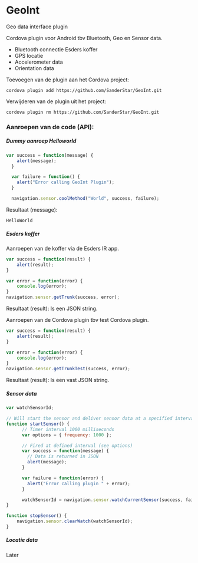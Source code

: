 # GeoInt
Geo data interface plugin

Cordova plugin voor Android tbv Bluetooth, Geo en Sensor data.
- Bluetooth connectie Esders koffer
- GPS locatie
- Accelerometer data
- Orientation data


Toevoegen van de plugin aan het Cordova project:
```
cordova plugin add https://github.com/SanderStar/GeoInt.git
```

Verwijderen van de plugin uit het project:
```
cordova plugin rm https://github.com/SanderStar/GeoInt.git
```

### Aanroepen van de code (API):


##### Dummy aanroep Helloworld
```javascript
var success = function(message) {
    alert(message);
  }

  var failure = function() {
    alert("Error calling GeoInt Plugin");
  }

  navigation.sensor.coolMethod("World", success, failure);
```

Resultaat (message):
```
HelloWorld
```

##### Esders koffer

Aanroepen van de koffer via de Esders IR app.

```javascript
var success = function(result) {
    alert(result);
}

var error = function(error) {
    console.log(error);
}
navigation.sensor.getTrunk(success, error);
```

Resultaat (result):
Is een JSON string.

Aanroepen van de Cordova plugin tbv test Cordova plugin.

```javascript
var success = function(result) {
    alert(result);
}

var error = function(error) {
    console.log(error);
}
navigation.sensor.getTrunkTest(success, error);
```

Resultaat (result):
Is een vast JSON string.


##### Sensor data
```javascript
var watchSensorId;

// Will start the sensor and deliver sensor data at a specified interval
function startSensor() {
      // Timer interval 1000 milliseconds
      var options = { frequency: 1000 };

      // Fired at defined interval (see options)
      var success = function(message) {
        // Data is returned in JSON
        alert(message);
      }

      var failure = function(error) {
        alert("Error calling plugin " + error);
      }

      watchSensorId = navigation.sensor.watchCurrentSensor(success, failure, options);
}

function stopSensor() {
    navigation.sensor.clearWatch(watchSensorId);
}
```

##### Locatie data
Later
